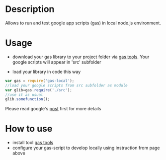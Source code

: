 # Description

Allows to run and test google app scripts (gas) in local node.js environment.

# Usage

- download your gas library to your project folder via [gas tools](https://www.npmjs.com/package/node-google-apps-script). 
Your google scripts will appear in 'src' subfolder   

- load your library in code this way
```javascript
var gas = require('gas-local');
//load your google scripts from src subfolder as module   
var glib=gas.require('./src');
//use it as usual 
glib.somefunction();
```

Please read google's  [post](http://googleappsdeveloper.blogspot.ru/2015/12/advanced-development-process-with-apps.html) first
for more details

How to use
==
- install tool [gas tools](https://www.npmjs.com/package/node-google-apps-script)
- configure your gas-script to develop locally using instruction from page above
